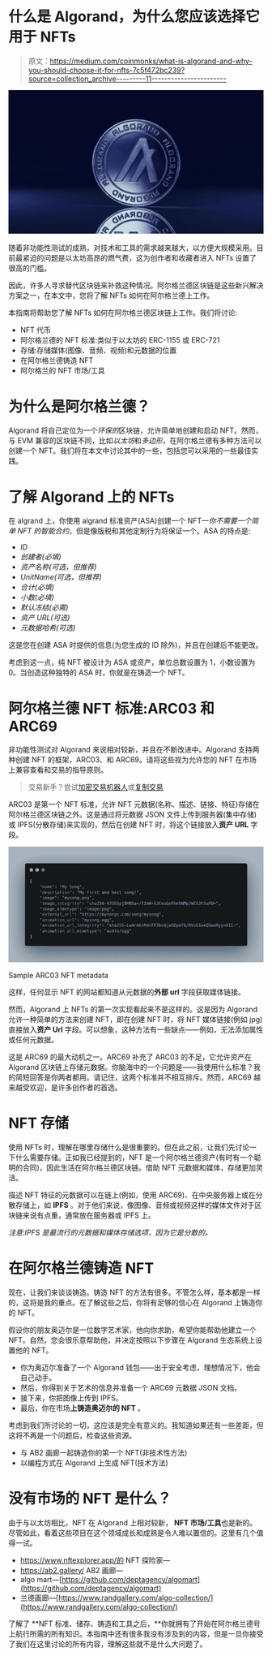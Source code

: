 # 什么是 Algorand，为什么您应该选择它用于 NFTs

> 原文：<https://medium.com/coinmonks/what-is-algorand-and-why-you-should-choose-it-for-nfts-7c5f472bc239?source=collection_archive---------11----------------------->

![](img/1cda5ecced3ac921df16f8312f2ac516.png)

随着非功能性测试的成熟，对技术和工具的需求越来越大，以方便大规模采用。目前最紧迫的问题是以太坊高昂的燃气费，这为创作者和收藏者进入 NFTs 设置了很高的门槛。

因此，许多人寻求替代区块链来补救这种情况。阿尔格兰德区块链是这些新兴解决方案之一，在本文中，您将了解 NFTs 如何在阿尔格兰德上工作。

本指南将帮助您了解 NFTs 如何在阿尔格兰德区块链上工作。我们将讨论:

*   NFT 代币
*   阿尔格兰德的 NFT 标准:类似于以太坊的 ERC-1155 或 ERC-721
*   存储:存储媒体(图像、音频、视频)和元数据的位置
*   在阿尔格兰德铸造 NFT
*   阿尔格兰的 NFT 市场/工具

# 为什么是阿尔格兰德？

Algorand 将自己定位为一个*环保的*区块链，允许简单地创建和启动 NFT。然而，与 EVM 兼容的区块链不同，比如*以太坊*和*多边形*，在阿尔格兰德有多种方法可以创建一个 NFT。我们将在本文中讨论其中的一些，包括您可以采用的一些最佳实践。

# 了解 Algorand 上的 NFTs

在 algrand 上，你使用 algrand 标准资产(ASA)创建一个 NFT—*你不需要一个简单 NFT 的智能合约*，但是像版税和其他定制行为将保证一个。ASA 的特点是:

*   *ID*
*   *创建者(必填)*
*   *资产名称(可选，但推荐)*
*   *UnitName(可选，但推荐)*
*   *合计(必填)*
*   *小数(必填)*
*   *默认冻结(必需)*
*   *资产 URL(可选)*
*   *元数据哈希(可选)*

这是您在创建 ASA 时提供的信息(为您生成的 ID 除外)，并且在创建后不能更改。

考虑到这一点，纯 NFT 被设计为 ASA 或资产，单位总数设置为 1，小数设置为 0。当创造这种独特的 ASA 时，你就是在铸造一个 NFT。

# 阿尔格兰德 NFT 标准:ARC03 和 ARC69

非功能性测试对 Algorand 来说相对较新，并且在不断改进中。Algorand 支持两种创建 NFT 的框架，ARC03、和 ARC69。请将这些视为允许您的 NFT 在市场上兼容查看和交易的指导原则。

> 交易新手？尝试[加密交易机器人](/coinmonks/crypto-trading-bot-c2ffce8acb2a)或[复制交易](/coinmonks/top-10-crypto-copy-trading-platforms-for-beginners-d0c37c7d698c)

ARC03 是第一个 NFT 标准，允许 NFT 元数据(名称、描述、链接、特征)存储在阿尔格兰德区块链之外。这是通过将元数据 JSON 文件上传到服务器(集中存储)或 IPFS(分散存储)来实现的，然后在创建 NFT 时，将这个链接放入**资产 URL** 字段。

![](img/1bb8c2e838ffc6cf016d726dd7c1f8ff.png)

Sample ARC03 NFT metadata

这样，任何显示 NFT 的网站都知道从元数据的**外部 url** 字段获取媒体链接。

然而，Algorand 上 NFTs 的第一次实现看起来不是这样的。这是因为 Algorand 允许一种简单的方法来创建 NFT，即在创建 NFT 时，将 NFT 媒体链接(例如 jpg)直接放入**资产 Url** 字段。可以想象，这种方法有一些缺点——例如，无法添加属性或任何元数据。

这是 ARC69 的最大动机之一。ARC69 补充了 ARC03 的不足，它允许资产在 Algorand 区块链上存储元数据。你脑海中的一个问题是——我使用什么标准？我的简短回答是你两者都用。请记住，这两个标准并不相互排斥。然而，ARC69 越来越受欢迎，是许多创作者的首选。

# NFT 存储

使用 NFTs 时，理解在哪里存储什么是很重要的。但在此之前，让我们先讨论一下什么需要存储。正如我已经提到的，NFT 是一个阿尔格兰德资产(有时有一个聪明的合同)，因此生活在阿尔格兰德区块链。借助 NFT 元数据和媒体，存储更加灵活。

描述 NFT 特征的元数据可以在链上(例如，使用 ARC69)、在中央服务器上或在分散存储上，如 **IPFS** 。对于他们来说，像图像、音频或视频这样的媒体文件对于区块链来说有点重，通常放在服务器或 IPFS 上。

*注意:IPFS 是最流行的元数据和媒体存储选项，因为它是分散的。*

# 在阿尔格兰德铸造 NFT

现在，让我们来谈谈铸造。铸造 NFT 的方法有很多。不管怎么样，基本都是一样的，这将是我的重点。在了解这些之后，你将有足够的信心在 Algorand 上铸造你的 NFT。

假设你的朋友奥迈尔是一位数字艺术家，他向你求助，希望你能帮助他建立一个 NFT。自然，您会很乐意帮助他，并决定按照以下步骤在 Algorand 生态系统上设置他的 NFT。

*   你为奥迈尔准备了一个 Algorand 钱包——出于安全考虑，理想情况下，他会自己动手。
*   然后，你得到关于艺术的信息并准备一个 ARC69 元数据 JSON 文档。
*   接下来，你把图像上传到 IPFS。
*   最后，你在市场**上铸造奥迈尔的 NFT** 。

考虑到我们所讨论的一切，这应该是完全有意义的。我知道如果还有一些差距，但这将不再是一个问题后，检查这些资源。

*   与 AB2 画廊一起铸造你的第一个 NFT(非技术性方法)
*   以编程方式在 Algorand 上生成 NFT(技术方法)

# 没有市场的 NFT 是什么？

由于与以太坊相比，NFT 在 Algorand 上相对较新， **NFT 市场/工具**也是新的。尽管如此，看着这些项目在这个领域成长和成熟是令人难以置信的。这里有几个值得一试。

*   https://www.nftexplorer.app/的 NFT 探险家—
*   https://ab2.gallery/ AB2 画廊—
*   algo mart—[https://github.com/deptagency/algomart](https://github.com/deptagency/algomart)
*   兰德画廊—[https://www.randgallery.com/algo-collection/](https://www.randgallery.com/algo-collection/)

了解了 **NFT 标准、储存、铸造和工具之后，**你就拥有了开始在阿尔格兰德号上航行所需的所有知识。本指南中还有很多我没有涉及到的内容，但是一旦你接受了我们在这里讨论的所有内容，理解这些就不是什么大问题了。